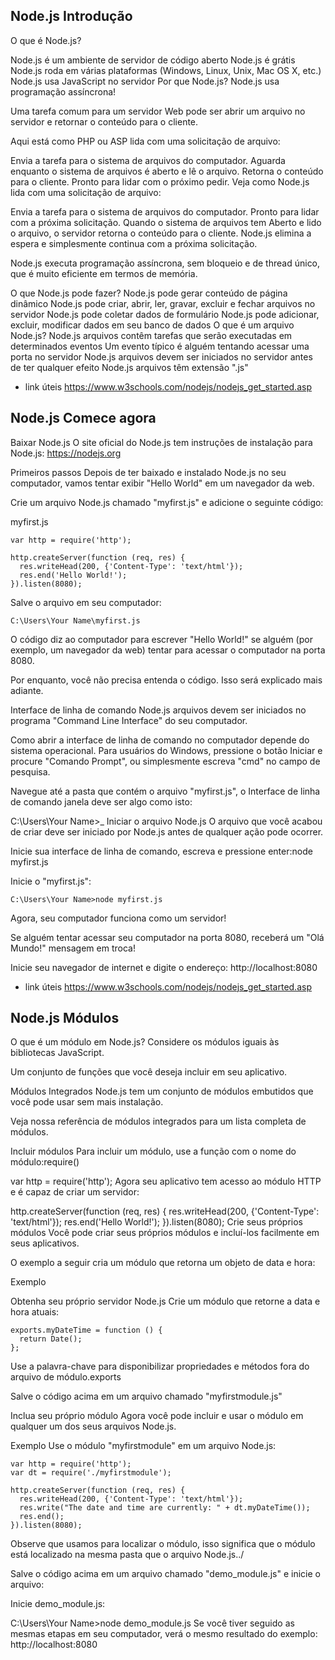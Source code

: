 ## Node.js Introdução 

O que é Node.js?

Node.js é um ambiente de servidor de código aberto
Node.js é grátis
Node.js roda em várias plataformas (Windows, Linux, Unix, Mac OS X, etc.)
Node.js usa JavaScript no servidor
Por que Node.js?
Node.js usa programação assíncrona!

Uma tarefa comum para um servidor Web pode ser abrir um arquivo no servidor e retornar o conteúdo para o cliente.

Aqui está como PHP ou ASP lida com uma solicitação de arquivo:

Envia a tarefa para o sistema de arquivos do computador.
Aguarda enquanto o sistema de arquivos é aberto e lê o arquivo.
Retorna o conteúdo para o cliente.
Pronto para lidar com o próximo pedir.
Veja como Node.js lida com uma solicitação de arquivo:

Envia a tarefa para o sistema de arquivos do computador.
Pronto para lidar com a próxima solicitação.
Quando o sistema de arquivos tem Aberto e lido o arquivo, o servidor retorna o conteúdo para o cliente.
Node.js elimina a espera e simplesmente continua com a próxima solicitação.

Node.js executa programação assíncrona, sem bloqueio e de thread único, que é muito eficiente em termos de memória.

O que Node.js pode fazer?
Node.js pode gerar conteúdo de página dinâmico
Node.js pode criar, abrir, ler, gravar, excluir e fechar arquivos no servidor
Node.js pode coletar dados de formulário
Node.js pode adicionar, excluir, modificar dados em seu banco de dados
O que é um arquivo Node.js?
Node.js arquivos contêm tarefas que serão executadas em determinados eventos
Um evento típico é alguém tentando acessar uma porta no servidor
Node.js arquivos devem ser iniciados no servidor antes de ter qualquer efeito
Node.js arquivos têm extensão ".js"

- link úteis
https://www.w3schools.com/nodejs/nodejs_get_started.asp

## Node.js Comece agora 

Baixar Node.js
O site oficial do Node.js tem instruções de instalação para Node.js: https://nodejs.org

Primeiros passos
Depois de ter baixado e instalado Node.js no seu computador, vamos tentar exibir "Hello World" em um navegador da web.

Crie um arquivo Node.js chamado "myfirst.js" e adicione o seguinte código:

myfirst.js

```
var http = require('http');

http.createServer(function (req, res) {
  res.writeHead(200, {'Content-Type': 'text/html'});
  res.end('Hello World!');
}).listen(8080);
```

Salve o arquivo em seu computador: 
```
C:\Users\Your Name\myfirst.js
```

O código diz ao computador para escrever "Hello World!" se alguém (por exemplo, um navegador da web) tentar para acessar o computador na porta 8080.

Por enquanto, você não precisa entenda o código. Isso será explicado mais adiante.

Interface de linha de comando
Node.js arquivos devem ser iniciados no programa "Command Line Interface" do seu computador.

Como abrir a interface de linha de comando no computador depende do sistema operacional. Para usuários do Windows, pressione o botão Iniciar e procure "Comando Prompt", ou simplesmente escreva "cmd" no campo de pesquisa.

Navegue até a pasta que contém o arquivo "myfirst.js", o Interface de linha de comando janela deve ser algo como isto:

C:\Users\Your Name>_
Iniciar o arquivo Node.js
O arquivo que você acabou de criar deve ser iniciado por Node.js antes de qualquer ação pode ocorrer.

Inicie sua interface de linha de comando, escreva e pressione enter:node myfirst.js

Inicie o "myfirst.js":

```
C:\Users\Your Name>node myfirst.js
```
Agora, seu computador funciona como um servidor!

Se alguém tentar acessar seu computador na porta 8080, receberá um "Olá Mundo!" mensagem em troca!

Inicie seu navegador de internet e digite o endereço: http://localhost:8080

- link úteis
https://www.w3schools.com/nodejs/nodejs_get_started.asp

## Node.js Módulos

O que é um módulo em Node.js?
Considere os módulos iguais às bibliotecas JavaScript.

Um conjunto de funções que você deseja incluir em seu aplicativo.

Módulos Integrados
Node.js tem um conjunto de módulos embutidos que você pode usar sem mais instalação.

Veja nossa referência de módulos integrados para um lista completa de módulos.

Incluir módulos
Para incluir um módulo, use a função com o nome do módulo:require()

var http = require('http');
Agora seu aplicativo tem acesso ao módulo HTTP e é capaz de criar um servidor:

http.createServer(function (req, res) {
  res.writeHead(200, {'Content-Type': 'text/html'});
  res.end('Hello World!');
}).listen(8080);
Crie seus próprios módulos
Você pode criar seus próprios módulos e incluí-los facilmente em seus aplicativos.

O exemplo a seguir cria um módulo que retorna um objeto de data e hora:

Exemplo 

Obtenha seu próprio servidor Node.js
Crie um módulo que retorne a data e hora atuais:

```
exports.myDateTime = function () {
  return Date();
};
````

Use a palavra-chave para disponibilizar propriedades e métodos fora do arquivo de módulo.exports

Salve o código acima em um arquivo chamado "myfirstmodule.js"

Inclua seu próprio módulo
Agora você pode incluir e usar o módulo em qualquer um dos seus arquivos Node.js.

Exemplo
Use o módulo "myfirstmodule" em um arquivo Node.js:

```
var http = require('http');
var dt = require('./myfirstmodule');

http.createServer(function (req, res) {
  res.writeHead(200, {'Content-Type': 'text/html'});
  res.write("The date and time are currently: " + dt.myDateTime());
  res.end();
}).listen(8080);
```
Observe que usamos para localizar o módulo, isso significa que o módulo está localizado na mesma pasta que o arquivo Node.js../

Salve o código acima em um arquivo chamado "demo_module.js" e inicie o arquivo:

Inicie demo_module.js:

C:\Users\Your Name>node demo_module.js
Se você tiver seguido as mesmas etapas em seu computador, verá o mesmo resultado do exemplo: http://localhost:8080



